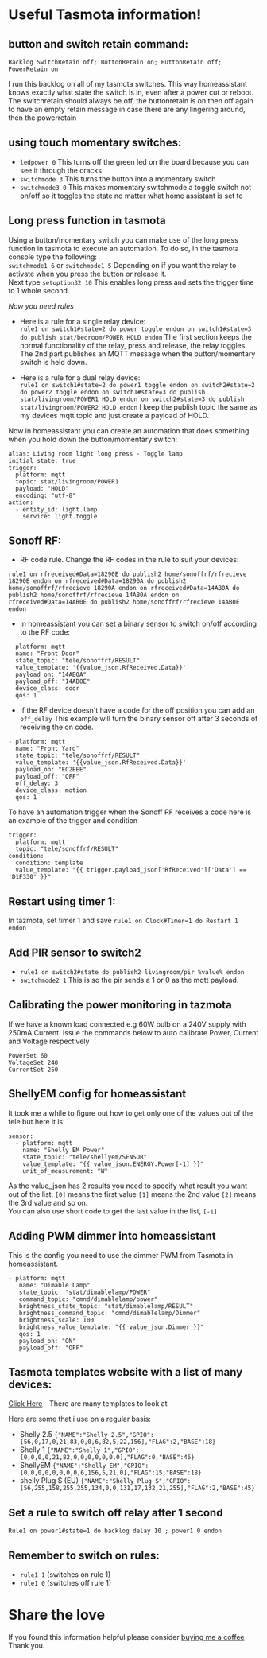 # Useful Tasmota information!

## button and switch retain command:
```
Backlog SwitchRetain off; ButtonRetain on; ButtonRetain off; PowerRetain on
```
I run this backlog on all of my tasmota switches. This way homeassistant knows exactly what state the switch is in, even after a power cut or reboot.
The switchretain should always be off, the buttonretain is on then off again to have an empty retain message in case there are any lingering around, then the powerretain

## using touch momentary switches:
* `ledpower 0` This turns off the green led on the board because you can see it through the cracks
* `switchmode 3` This turns the button into a momentary switch
* `switchmode3 0` This makes momentary switchmode a toggle switch not on/off so it toggles the state no matter what home assistant is set to


## Long press function in tasmota
Using a button/momentary switch you can make use of the long press function in tasmota to execute an automation. To do so, in the tasmota console type the following:  
`switchmode1 6` or `switchmode1 5` Depending on if you want the relay to activate when you press the button or release it.  
Next type `setoption32 10` This enables long press and sets the trigger time to 1 whole second.  

*Now you need rules*  
* Here is a rule for a single relay device:  
`rule1 on switch1#state=2 do power toggle endon on switch1#state=3 do publish stat/bedroom/POWER HOLD endon` The first section keeps the normal functionality of the relay, press and release, the relay toggles. The 2nd part publishes an MQTT message when the button/momentary switch is held down.  

* Here is a rule for a dual relay device:  
`rule1 on switch1#state=2 do power1 toggle endon on switch2#state=2 do power2 toggle endon on switch1#state=3 do publish stat/livingroom/POWER1 HOLD endon on switch2#state=3 do publish stat/livingroom/POWER2 HOLD endon` I keep the publish topic the same as my devices mqtt topic and just create a payload of HOLD.  

Now in homeassistant you can create an automation that does something when you hold down the button/momentary switch:
```
alias: Living room light long press - Toggle lamp
initial_state: true
trigger:
  platform: mqtt
  topic: stat/livingroom/POWER1
  payload: "HOLD"
  encoding: "utf-8"
action:
  - entity_id: light.lamp
    service: light.toggle
```


## Sonoff RF:
* RF code rule. Change the RF codes in the rule to suit your devices:
```
rule1 on rfreceived#Data=18290E do publish2 home/sonoffrf/rfrecieve 18290E endon on rfreceived#Data=18290A do publish2 home/sonoffrf/rfrecieve 18290A endon on rfreceived#Data=14AB0A do publish2 home/sonoffrf/rfrecieve 14AB0A endon on rfreceived#Data=14AB0E do publish2 home/sonoffrf/rfrecieve 14AB0E endon
```
* In homeassistant you can set a binary sensor to switch on/off according to the RF code:
```
- platform: mqtt
  name: "Front Door"
  state_topic: "tele/sonoffrf/RESULT"
  value_template: '{{value_json.RfReceived.Data}}'
  payload_on: "14AB0A"
  payload_off: "14AB0E"
  device_class: door
  qos: 1
```
* If the RF device doesn't have a code for the off position you can add an `off_delay` This example will turn the binary sensor off after 3 seconds of receiving the on code.  
```
- platform: mqtt
  name: "Front Yard"
  state_topic: "tele/sonoffrf/RESULT"
  value_template: '{{value_json.RfReceived.Data}}'
  payload_on: "EC2EEE"
  payload_off: "OFF"
  off_delay: 3
  device_class: motion
  qos: 1
```

To have an automation trigger when the Sonoff RF receives a code here is an example of the trigger and condition  
```
trigger:
  platform: mqtt
  topic: "tele/sonoffrf/RESULT"
condition:
  condition: template
  value_template: "{{ trigger.payload_json['RfReceived']['Data'] == 'D1F330' }}"
```


## Restart using timer 1:
In tazmota, set timer 1 and save
`rule1 on Clock#Timer=1 do Restart 1 endon`  


## Add PIR sensor to switch2

* `rule1 on switch2#state do publish2 livingroom/pir %value% endon`
* `switchmode2 1` This is so the pir sends a 1 or 0 as the mqtt payload.


## Calibrating the power monitoring in tazmota
If we have a known load connected e.g 60W bulb on a 240V supply with 250mA Current. Issue the commands below to auto calibrate Power, Current and Voltage respectively
```
PowerSet 60
VoltageSet 240
CurrentSet 250
```


## ShellyEM config for homeassistant
It took me a while to figure out how to get only one of the values out of the tele but here it is:  
```
sensor:
  - platform: mqtt
    name: "Shelly EM Power"
    state_topic: "tele/shellyem/SENSOR"
    value_template: "{{ value_json.ENERGY.Power[-1] }}"
    unit_of_measurement: "W"  
```
As the value_json has 2 results you need to specify what result you want out of the list. `[0]` means the first value `[1]` means the 2nd value `[2]` means the 3rd value and so on.  
You can also use short code to get the last value in the list, `[-1]`  


## Adding PWM dimmer into homeassistant  
This is the config you need to use the dimmer PWM from Tasmota in homeassistant.  
```
- platform: mqtt
   name: "Dimable Lamp"
   state_topic: "stat/dimablelamp/POWER"
   command_topic: "cmnd/dimablelamp/power"
   brightness_state_topic: "stat/dimablelamp/RESULT"
   brightness_command_topic: "cmnd/dimablelamp/Dimmer"
   brightness_scale: 100
   brightness_value_template: "{{ value_json.Dimmer }}"
   qos: 1
   payload_on: "ON"
   payload_off: "OFF"
```


## Tasmota templates website with a list of many devices:
[Click Here](https://blakadder.github.io/templates/) - There are many templates to look at  

Here are some that i use on a regular basis:  
* Shelly 2.5 `{"NAME":"Shelly 2.5","GPIO":[56,0,17,0,21,83,0,0,6,82,5,22,156],"FLAG":2,"BASE":18}`  
* Shelly 1 `{"NAME":"Shelly 1","GPIO":[0,0,0,0,21,82,0,0,0,0,0,0,0],"FLAG":0,"BASE":46}`  
* ShellyEM `{"NAME":"Shelly EM","GPIO":[0,0,0,0,0,0,0,0,6,156,5,21,0],"FLAG":15,"BASE":18}`  
* shelly Plug S (EU) `{"NAME":"Shelly Plug S","GPIO":[56,255,158,255,255,134,0,0,131,17,132,21,255],"FLAG":2,"BASE":45}`  


## Set a rule to switch off relay after 1 second
`Rule1 on power1#state=1 do backlog delay 10 ; power1 0 endon`  


## Remember to switch on rules:
* `rule1 1` (switches on rule 1)
* `rule1 0` (switches off rule 1)  


# Share the love  
If you found this information helpful please consider [buying me a coffee](https://www.buymeacoffee.com/geekyclarkey)  
Thank you.  
